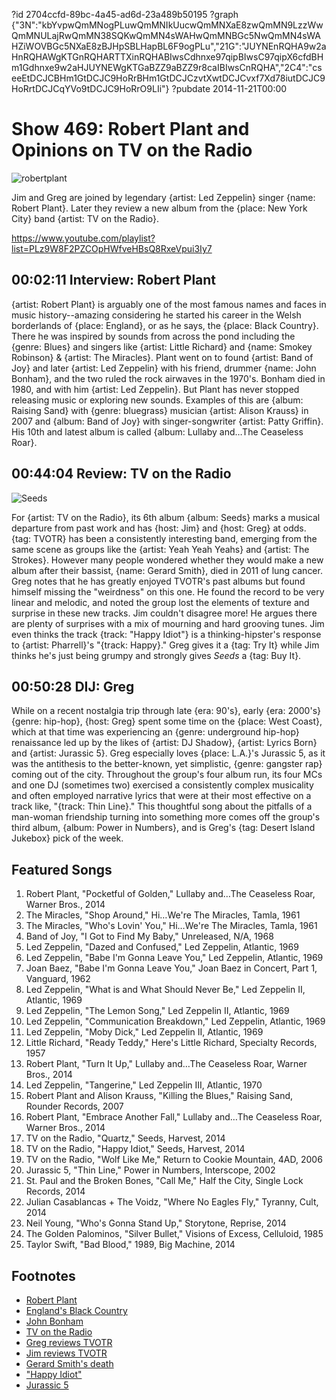 ?id 2704ccfd-89bc-4a45-ad6d-23a489b50195
?graph {"3N":"kbYvpwQmMNogPLuwQmMNIkUucwQmMNXaE8zwQmMN9LzzWwQmMNULajRwQmMN38SQKwQmMN4sWAHwQmMNBGc5NwQmMN4sWAHZiWOVBGc5NXaE8zBJHpSBLHapBL6F9ogPLu","21G":"JUYNEnRQHA9w2aHnRQHAWgKTGnRQHARTTXinRQHABIwsCdhnxe97qipBIwsC97qipX6cfdBHm1Gdhnxe9w2aHJUYNEWgKTGaBZZ9aBZZ9r8caIBIwsCnRQHA","2C4":"cseeEtDCJCBHm1GtDCJC9HoRrBHm1GtDCJCzvtXwtDCJCvxf7Xd78iutDCJC9HoRrtDCJCqYVo9tDCJC9HoRrO9LIi"}
?pubdate 2014-11-21T00:00
# Show 469: Robert Plant and Opinions on TV on the Radio 
![robertplant](https://static.soundopinions.org/images/2014/robertplant_web.jpg)

Jim and Greg are joined by legendary {artist: Led Zeppelin} singer {name: Robert Plant}. Later they review a new album from the {place: New York City} band {artist: TV on the Radio}.

https://www.youtube.com/playlist?list=PLz9W8F2PZCOpHWfveHBsQ8RxeVpui3Iy7

## 00:02:11 Interview: Robert Plant
{artist: Robert Plant} is arguably one of the most famous names and faces in music history--amazing considering he started his career in the Welsh borderlands of {place: England}, or as he says, the {place: Black Country}. There he was inspired by sounds from across the pond including the {genre: Blues} and singers like {artist: Little Richard} and {name: Smokey Robinson} & {artist: The Miracles}. Plant went on to found {artist: Band of Joy} and later {artist: Led Zeppelin} with his friend, drummer {name: John Bonham}, and the two ruled the rock airwaves in the 1970's. Bonham died in 1980, and with him {artist: Led Zeppelin}. But Plant has never stopped releasing music or exploring new sounds. Examples of this are {album: Raising Sand} with {genre: bluegrass} musician {artist: Alison Krauss} in 2007 and {album: Band of Joy} with singer-songwriter {artist: Patty Griffin}. His 10th and latest album is called {album: Lullaby and…The Ceaseless Roar}.

## 00:44:04 Review: TV on the Radio
![Seeds](https://static.soundopinions.org/assets/469/21G0.jpg)

For {artist: TV on the Radio}, its 6th album {album: Seeds} marks a musical departure from past work and has {host: Jim} and {host: Greg} at odds. {tag: TVOTR} has been a consistently interesting band, emerging from the same scene as groups like the {artist: Yeah Yeah Yeahs} and {artist: The Strokes}. However many people wondered whether they would make a new album after their bassist, {name: Gerard Smith}, died in 2011 of lung cancer. Greg notes that he has greatly enjoyed TVOTR's past albums but found himself missing the "weirdness" on this one. He found the record to be very linear and melodic, and noted the group lost the elements of texture and surprise in these new tracks. Jim couldn't disagree more! He argues there are plenty of surprises with a mix of mourning and hard grooving tunes. Jim even thinks the track {track: "Happy Idiot"} is a thinking-hipster's response to {artist: Pharrell}'s "{track: Happy}." Greg gives it a {tag: Try It} while Jim thinks he's just being grumpy and strongly gives *Seeds* a {tag: Buy It}.

## 00:50:28 DIJ: Greg

While on a recent nostalgia trip through late {era: 90's}, early {era: 2000's} {genre: hip-hop}, {host: Greg} spent some time on the {place: West Coast}, which at that time was experiencing an {genre: underground hip-hop} renaissance led up by the likes of {artist: DJ Shadow}, {artist: Lyrics Born} and {artist: Jurassic 5}. Greg especially loves {place: L.A.}'s Jurassic 5, as it was the antithesis to the better-known, yet simplistic, {genre: gangster rap} coming out of the city. Throughout the group's four album run, its four MCs and one DJ (sometimes two) exercised a consistently complex musicality and often employed narrative lyrics that were at their most effective on a track like, "{track: Thin Line}." This thoughtful song about the pitfalls of a man-woman friendship turning into something more comes off the group's third album, {album: Power in Numbers}, and is Greg's {tag: Desert Island Jukebox} pick of the week. 

## Featured Songs
1. Robert Plant, "Pocketful of Golden," Lullaby and…The Ceaseless Roar, Warner Bros., 2014 
1. The Miracles, "Shop Around," Hi…We're The Miracles, Tamla, 1961 
1. The Miracles, "Who's Lovin' You," Hi…We're The Miracles, Tamla, 1961 
1. Band of Joy, "I Got to Find My Baby," Unreleased, N/A, 1968 
1. Led Zeppelin, "Dazed and Confused," Led Zeppelin, Atlantic, 1969 
1. Led Zeppelin, "Babe I'm Gonna Leave You," Led Zeppelin, Atlantic, 1969 
1. Joan Baez, "Babe I'm Gonna Leave You," Joan Baez in Concert, Part 1, Vanguard, 1962 
1. Led Zeppelin, "What is and What Should Never Be," Led Zeppelin II, Atlantic, 1969 
1. Led Zeppelin, "The Lemon Song," Led Zeppelin II, Atlantic, 1969 
1. Led Zeppelin, "Communication Breakdown," Led Zeppelin, Atlantic, 1969
1. Led Zeppelin, "Moby Dick," Led Zeppelin II, Atlantic, 1969 
1. Little Richard, "Ready Teddy," Here's Little Richard, Specialty Records, 1957 
1. Robert Plant, "Turn It Up," Lullaby and…The Ceaseless Roar, Warner Bros., 2014 
1. Led Zeppelin, "Tangerine," Led Zeppelin III, Atlantic, 1970
1. Robert Plant and Alison Krauss, "Killing the Blues," Raising Sand, Rounder Records, 2007 
1. Robert Plant, "Embrace Another Fall," Lullaby and…The Ceaseless Roar, Warner Bros., 2014 
1. TV on the Radio, "Quartz," Seeds, Harvest, 2014 
1. TV on the Radio, "Happy Idiot," Seeds, Harvest, 2014 
1. TV on the Radio, "Wolf Like Me," Return to Cookie Mountain, 4AD, 2006 
1. Jurassic 5, "Thin Line," Power in Numbers, Interscope, 2002 
1. St. Paul and the Broken Bones, "Call Me," Half the City, Single Lock Records, 2014 
1. Julian Casablancas + The Voidz, "Where No Eagles Fly," Tyranny, Cult, 2014 
1. Neil Young, "Who's Gonna Stand Up," Storytone, Reprise, 2014 
1. The Golden Palominos, "Silver Bullet," Visions of Excess, Celluloid, 1985 
1. Taylor Swift, "Bad Blood," 1989, Big Machine, 2014 


## Footnotes
- [Robert Plant](http://www.robertplant.com/)
- [England's Black Country](http://www.bbc.co.uk/blackcountry/uncovered/what_is.shtml)
- [John Bonham](https://www.youtube.com/watch?v=LC3f19zrMg8)
- [TV on the Radio](http://www.tvontheradioband.com/)
- [Greg reviews TVOTR](http://www.chicagotribune.com/entertainment/music/kot/sc-tv-on-the-radio-review-20141114-column.html)
- [Jim reviews TVOTR](http://www.wbez.org/blogs/jim-derogatis/2014-11/tv-radio-mines-sorrow-soul-111119)
- [Gerard Smith's death](http://pitchfork.com/news/42277-rip-tv-on-the-radios-gerard-smith/)
- ["Happy Idiot"](https://www.youtube.com/watch?v=OaKVy-FlaUA)
- [Jurassic 5](http://jurassic5.com/)
